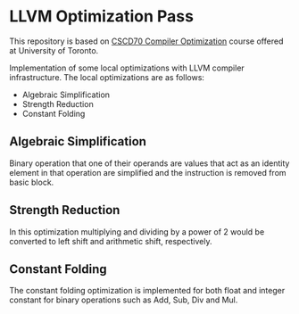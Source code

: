 # LLVM Optimization Pass

This repository is based on [CSCD70 Compiler Optimization](https://uoft-ecosystem.github.io/CSCD70/index.html) course
offered at University of Toronto.

Implementation of some local optimizations with LLVM compiler infrastructure. The local optimizations are as follows:

- Algebraic Simplification
- Strength Reduction
- Constant Folding

## Algebraic Simplification

Binary operation that one of their operands are values that act as an identity element in that operation are simplified and the instruction is removed from basic block. 


## Strength Reduction

In this optimization multiplying and dividing by a power of 2 would be converted to left shift and arithmetic shift,
respectively.

## Constant Folding

The constant folding optimization is implemented for both float and integer constant for binary operations such as Add,
Sub, Div and Mul.
